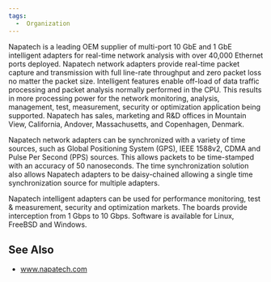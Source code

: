 ```yaml
---
tags:
  -  Organization 
---
```

Napatech is a leading OEM supplier of multi-port 10 GbE and 1 GbE
intelligent adapters for real-time network analysis with over 40,000
Ethernet ports deployed. Napatech network adapters provide real-time
packet capture and transmission with full line-rate throughput and zero
packet loss no matter the packet size. Intelligent features enable
off-load of data traffic processing and packet analysis normally
performed in the CPU. This results in more processing power for the
network monitoring, analysis, management, test, measurement, security or
optimization application being supported. Napatech has sales, marketing
and R&D offices in Mountain View, California, Andover, Massachusetts,
and Copenhagen, Denmark.

Napatech network adapters can be synchronized with a variety of time
sources, such as Global Positioning System (GPS), IEEE 1588v2, CDMA and
Pulse Per Second (PPS) sources. This allows packets to be time-stamped
with an accuracy of 50 nanoseconds. The time synchronization solution
also allows Napatech adapters to be daisy-chained allowing a single time
synchronization source for multiple adapters.

Napatech intelligent adapters can be used for performance monitoring,
test & measurement, security and optimization markets. The boards
provide interception from 1 Gbps to 10 Gbps. Software is available for
Linux, FreeBSD and Windows.

## See Also

- www.napatech.com

